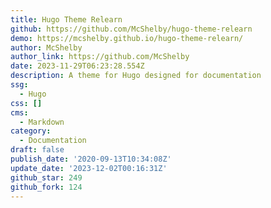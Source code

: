 ```yaml
---
title: Hugo Theme Relearn
github: https://github.com/McShelby/hugo-theme-relearn
demo: https://mcshelby.github.io/hugo-theme-relearn/
author: McShelby
author_link: https://github.com/McShelby
date: 2023-11-29T06:23:28.554Z
description: A theme for Hugo designed for documentation
ssg:
  - Hugo
css: []
cms:
  - Markdown
category:
  - Documentation
draft: false
publish_date: '2020-09-13T10:34:08Z'
update_date: '2023-12-02T00:16:31Z'
github_star: 249
github_fork: 124
---
```

